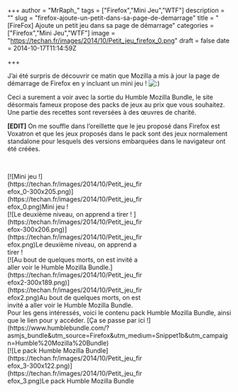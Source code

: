 +++
author = "MrRaph_"
tags = ["Firefox","Mini Jeu","WTF"]
description = ""
slug = "firefox-ajoute-un-petit-dans-sa-page-de-demarrage"
title = "[FireFox] Ajoute un petit jeu dans sa page de démarrage"
categories = ["Firefox","Mini Jeu","WTF"]
image = "https://techan.fr/images/2014/10/Petit_jeu_firefox_0.png"
draft = false
date = 2014-10-17T11:14:59Z

+++


J’ai été surpris de découvrir ce matin que Mozilla a mis à jour la page de démarrage de Firefox en y incluant un mini jeu ! ![:)](http://blog.techan.fr/wp-includes/images/smilies/simple-smile.png)

Ceci a surement a voir avec la sortie du Humble Mozilla Bundle, le site désormais fameux propose des packs de jeux au prix que vous souhaitez. Une partie des recettes sont reversées à des œuvres de charité.  
  
**[EDIT]** On me souffle dans l’oreillette que le jeu proposé dans Firefox est Voxatron et que les jeux proposés dans le pack sont des jeux normalement standalone pour lesquels des versions embarquées dans le navigateur ont été créées.

 

<div class="wp-caption aligncenter" id="attachment_264" style="width: 310px">[![Mini jeu !](https://techan.fr/images/2014/10/Petit_jeu_firefox_0-300x205.png)](https://techan.fr/images/2014/10/Petit_jeu_firefox_0.png)Mini jeu !

</div><div class="wp-caption aligncenter" id="attachment_265" style="width: 310px">[![Le deuxième niveau, on apprend a tirer ! ](https://techan.fr/images/2014/10/Petit_jeu_firefox-300x206.png)](https://techan.fr/images/2014/10/Petit_jeu_firefox.png)Le deuxième niveau, on apprend a tirer !

</div><div class="wp-caption aligncenter" id="attachment_266" style="width: 310px">[![Au bout de quelques morts, on est invité a aller voir le Humble Mozilla Bundle.](https://techan.fr/images/2014/10/Petit_jeu_firefox2-300x189.png)](https://techan.fr/images/2014/10/Petit_jeu_firefox2.png)Au bout de quelques morts, on est invité a aller voir le Humble Mozilla Bundle.

</div>Pour les gens intéressés, voici le contenu pack Humble Mozilla Bundle, ainsi que le lien pour y accéder. [Ça se passe par ici !](https://www.humblebundle.com/?asmjs_bundle&utm_source=Firefox&utm_medium=Snippet1b&utm_campaign=Humble%20Mozilla%20Bundle)

<div class="wp-caption aligncenter" id="attachment_267" style="width: 310px">[![Le pack Humble Mozilla Bundle](https://techan.fr/images/2014/10/Petit_jeu_firefox_3-300x122.png)](https://techan.fr/images/2014/10/Petit_jeu_firefox_3.png)Le pack Humble Mozilla Bundle

</div>
